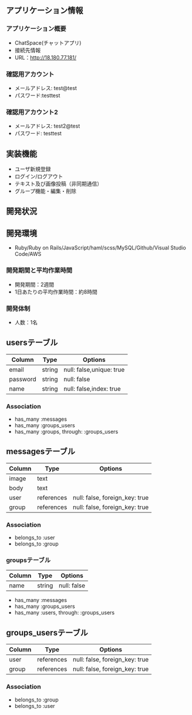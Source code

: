 ## アプリケーション情報
### アプリケーション概要
- ChatSpace(チャットアプリ)
- 接続先情報
- URL：http://18.180.77.181/

### 確認用アカウント
- メールアドレス: test@test
- パスワード:testtest
### 確認用アカウント2
- メールアドレス: test2@test
- パスワード: testtest

## 実装機能
- ユーザ新規登録
- ログイン/ログアウト
- テキスト及び画像投稿（非同期通信）
- グループ機能・編集・削除

## 開発状況
## 開発環境
- Ruby/Ruby on Rails/JavaScript/haml/scss/MySQL/Github/Visual Studio Code/AWS
### 開発期間と平均作業時間
- 開発期間：2週間
- 1日あたりの平均作業時間：約8時間
### 開発体制
- 人数：1名


## usersテーブル

|Column|Type|Options|
|------|----|-------|
|email|string|null: false,unique: true|
|password|string|null: false|
|name|string|null: false,index: true|

### Association
- has_many :messages
- has_many :groups_users
- has_many :groups, through: :groups_users


## messagesテーブル

|Column|Type|Options|
|------|----|-------|
|image|text||
|body|text||
|user|references|null: false, foreign_key: true|
|group|references|null: false, foreign_key: true|

### Association

- belongs_to :user
- belongs_to :group


### groupsテーブル

|Column|Type|Options|
|------|----|-------|
|name|string|null: false|

- has_many :messages
- has_many :groups_users
- has_many :users, through: :groups_users


## groups_usersテーブル

|Column|Type|Options|
|------|----|-------|
|user|references|null: false, foreign_key: true|
|group|references|null: false, foreign_key: true|

### Association
- belongs_to :group
- belongs_to :user